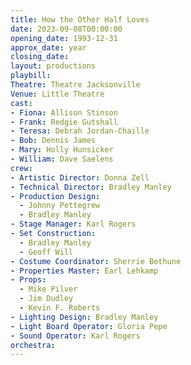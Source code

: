 ```yaml
---
title: How the Other Half Loves
date: 2023-09-08T00:00:00
opening_date: 1993-12-31
approx_date: year
closing_date:
layout: productions
playbill:
Theatre: Theatre Jacksonville
Venue: Little Theatre
cast:
- Fiona: Allison Stinson
- Frank: Redgie Gutshall
- Teresa: Debrah Jordan-Chaille
- Bob: Dennis James
- Mary: Holly Hunsicker
- William: Dave Saelens
crew:
- Artistic Director: Donna Zell
- Technical Director: Bradley Manley
- Production Design:
  - Johnny Pettegrew
  - Bradley Manley
- Stage Manager: Karl Rogers
- Set Construction:
  - Bradley Manley
  - Geoff Will
- Costume Coordinator: Sherrie Bethune
- Properties Master: Earl Lehkamp
- Props:
  - Mike Pilver
  - Jim Dudley
  - Kevin F. Roberts
- Lighting Design: Bradley Manley
- Light Board Operator: Gloria Pepe
- Sound Operator: Karl Rogers
orchestra:
---
```

